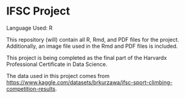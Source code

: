 # IFSC Project

Language Used: R

This repository (will) contain all R, Rmd, and PDF files for the project. Additionally, an image file used in the Rmd and PDF files is included.

This project is being completed as the final part of the Harvardx Professional Certificate in Data Science. 

The data used in this project comes from https://www.kaggle.com/datasets/brkurzawa/ifsc-sport-climbing-competition-results.
